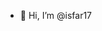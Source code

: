 - 👋 Hi, I’m @isfar17

<!---
isfar17/isfar17 is a ✨ special ✨ repository because its `README.md` (this file) appears on your GitHub profile.
You can click the Preview link to take a look at your changes.
--->
